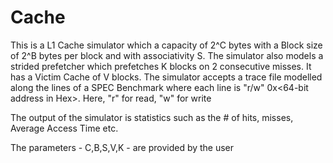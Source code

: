 Cache
=====

This is a L1 Cache simulator which a capacity of 2^C  bytes with a Block size of 2^B bytes per block and with associativity S.
The simulator also models a strided prefetcher which prefetches K blocks on 2 consecutive misses.
It has a Victim Cache of V blocks.
The simulator accepts a trace file modelled along the lines of a SPEC Benchmark where each line is
"r/w" 0x<64-bit address in Hex>. Here, "r" for read, "w" for write

The output of the simulator is statistics such as the # of hits, misses, Average Access Time etc.

The parameters - C,B,S,V,K - are provided by the user
